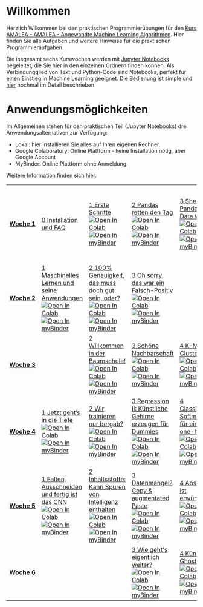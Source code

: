 # Willkommen
Herzlich Wilkommen bei den praktischen Programmierübungen für den [Kurs AMALEA - AMALEA - Angewandte Machine Learning Algorithmen](https://learn.ki-campus.org/courses/amalea-kit2021). Hier finden Sie alle Aufgaben und weitere Hinweise für die praktischen Programmieraufgaben. 

Die insgesamt sechs Kurswochen werden mit [Jupyter Notebooks](https://jupyter.org/) begeleitet, die Sie hier in den einzelnen Ordnern finden können.
Als Verbindungglied von Text und Python-Code sind Notebooks, perfekt für einen Einstieg in Machine Learning geeignet. Die Bedienung ist simple und [hier](Woche%201/1%20Erste%20Schritte.md#ausf%C3%BChren-von-code) nochmal im Detail beschrieben

# Anwendungsmöglichkeiten

Im Allgemeinen stehen für den praktischen Teil (Jupyter Notebooks) drei Anwendungsalternativen zur Verfügung:

* Lokal: hier installieren Sie alles auf Ihren eigenen Rechner.
* Google Colaboratory:  Online Plattform - keine Installation nötig, aber Google Account
* MyBinder: Online Plattform ohne Anmeldung

Weitere Information finden sich [hier](Woche%201/1%20Erste%20Schritte.md).

<table>
    <tbody>
        <tr>
            <td><a href='Woche%201'><strong>Woche&nbsp;1</strong></a></td>
            <td>
                <a href='Woche%201/0%20Installation%20und%20FAQ.md'>0 Installation und FAQ</a>
                </br>
            </td>
            <td>
                <a href='Woche%201/1%20Erste%20Schritte.ipynb'>1 Erste Schritte</a>
                </br>
                <a href='https://colab.research.google.com/github/KI-Campus/AMALEA/blob/master/Woche%201/1%20Erste%20Schritte.ipynb'><img src='https://colab.research.google.com/assets/colab-badge.svg' alt='Open In Colab'></a>
                </br>
                <a href='https://mybinder.org/v2/gh/KI-Campus/AMALEA/HEAD?filepath=Woche%201/1%20Erste%20Schritte.ipynb'><img src='https://mybinder.org/badge_logo.svg' alt='Open In myBinder'></a>
            </td>
            <td>
                <a href='Woche%201/2%20Pandas%20retten%20den%20Tag.ipynb'>2 Pandas retten den Tag</a>
                </br>
                <a href='https://colab.research.google.com/github/KI-Campus/AMALEA/blob/master/Woche%201/2%20Pandas%20retten%20den%20Tag.ipynb'><img src='https://colab.research.google.com/assets/colab-badge.svg' alt='Open In Colab'></a>
                </br>
                <a href='https://mybinder.org/v2/gh/KI-Campus/AMALEA/HEAD?filepath=Woche%201/2%20Pandas%20retten%20den%20Tag.ipynb'><img src='https://mybinder.org/badge_logo.svg' alt='Open In myBinder'></a>
            </td>
            <td>
                <a href='Woche%201/3%20Sherlock%20Pandas%20und%20Data%20Watson.ipynb'>3 Sherlock Pandas und Data Watson</a>
                </br>
                <a href='https://colab.research.google.com/github/KI-Campus/AMALEA/blob/master/Woche%201/3%20Sherlock%20Pandas%20und%20Data%20Watson.ipynb'><img src='https://colab.research.google.com/assets/colab-badge.svg' alt='Open In Colab'></a>
                </br>
                <a href='https://mybinder.org/v2/gh/KI-Campus/AMALEA/HEAD?filepath=Woche%201/3%20Sherlock%20Pandas%20und%20Data%20Watson.ipynb'><img src='https://mybinder.org/badge_logo.svg' alt='Open In myBinder'></a>
            </td>
            <td>
                <a href='Woche%201/4%20Wie%20skaliert%20eigentlich%20das%20ganze%3F.ipynb'>4 Wie skaliert eigentlich das ganze?</a>
                </br>
                <a href='https://colab.research.google.com/github/KI-Campus/AMALEA/blob/master/Woche%201/4%20Wie%20skaliert%20eigentlich%20das%20ganze%3F.ipynb'><img src='https://colab.research.google.com/assets/colab-badge.svg' alt='Open In Colab'></a>
                </br>
                <a href='https://mybinder.org/v2/gh/KI-Campus/AMALEA/HEAD?filepath=Woche%201/4%20Wie%20skaliert%20eigentlich%20das%20ganze%3F.ipynb'><img src='https://mybinder.org/badge_logo.svg' alt='Open In myBinder'></a>
            </td>
        </tr>
        <tr>
            <td><a href='Woche%202'><strong>Woche&nbsp;2</strong></a></td>
            <td>
                <a href='Woche%202/1%20Maschinelles%20Lernen%20und%20seine%20Anwendungen.ipynb'>1 Maschinelles Lernen und seine Anwendungen</a>
                </br>
                <a href='https://colab.research.google.com/github/KI-Campus/AMALEA/blob/master/Woche%202/1%20Maschinelles%20Lernen%20und%20seine%20Anwendungen.ipynb'><img src='https://colab.research.google.com/assets/colab-badge.svg' alt='Open In Colab'></a>
                </br>
                <a href='https://mybinder.org/v2/gh/KI-Campus/AMALEA/HEAD?filepath=Woche%202/1%20Maschinelles%20Lernen%20und%20seine%20Anwendungen.ipynb'><img src='https://mybinder.org/badge_logo.svg' alt='Open In myBinder'></a>
            </td>
            <td>
                <a href='Woche%202/2%20100%25%20Genauigkeit%2C%20das%20muss%20doch%20gut%20sein%2C%20oder%3F.ipynb'>2 100% Genauigkeit, das muss doch gut sein, oder?</a>
                </br>
                <a href='https://colab.research.google.com/github/KI-Campus/AMALEA/blob/master/Woche%202/2%20100%25%20Genauigkeit%2C%20das%20muss%20doch%20gut%20sein%2C%20oder%3F.ipynb'><img src='https://colab.research.google.com/assets/colab-badge.svg' alt='Open In Colab'></a>
                </br>
                <a href='https://mybinder.org/v2/gh/KI-Campus/AMALEA/HEAD?filepath=Woche%202/2%20100%25%20Genauigkeit%2C%20das%20muss%20doch%20gut%20sein%2C%20oder%3F.ipynb'><img src='https://mybinder.org/badge_logo.svg' alt='Open In myBinder'></a>
            </td>
            <td>
                <a href='Woche%202/3%20Oh%20sorry%2C%20das%20war%20ein%20Falsch-Positiv.ipynb'>3 Oh sorry, das war ein Falsch-Positiv</a>
                </br>
                <a href='https://colab.research.google.com/github/KI-Campus/AMALEA/blob/master/Woche%202/3%20Oh%20sorry%2C%20das%20war%20ein%20Falsch-Positiv.ipynb'><img src='https://colab.research.google.com/assets/colab-badge.svg' alt='Open In Colab'></a>
                </br>
                <a href='https://mybinder.org/v2/gh/KI-Campus/AMALEA/HEAD?filepath=Woche%202/3%20Oh%20sorry%2C%20das%20war%20ein%20Falsch-Positiv.ipynb'><img src='https://mybinder.org/badge_logo.svg' alt='Open In myBinder'></a>
            </td>
        </tr>
        <tr>
            <td><a href='Woche%203'><strong>Woche&nbsp;3</strong></a></td>
    <td></td>
            <td>
                <a href='Woche%203/2%20Willkommen%20in%20der%20Baumschule%21.ipynb'>2 Willkommen in der Baumschule!</a>
                </br>
                <a href='https://colab.research.google.com/github/KI-Campus/AMALEA/blob/master/Woche%203/2%20Willkommen%20in%20der%20Baumschule%21.ipynb'><img src='https://colab.research.google.com/assets/colab-badge.svg' alt='Open In Colab'></a>
                </br>
                <a href='https://mybinder.org/v2/gh/KI-Campus/AMALEA/HEAD?filepath=Woche%203/2%20Willkommen%20in%20der%20Baumschule%21.ipynb'><img src='https://mybinder.org/badge_logo.svg' alt='Open In myBinder'></a>
            </td>
            <td>
                <a href='Woche%203/3%20Sch%C3%B6ne%20Nachbarschaft.ipynb'>3 Schöne Nachbarschaft</a>
                </br>
                <a href='https://colab.research.google.com/github/KI-Campus/AMALEA/blob/master/Woche%203/3%20Sch%C3%B6ne%20Nachbarschaft.ipynb'><img src='https://colab.research.google.com/assets/colab-badge.svg' alt='Open In Colab'></a>
                </br>
                <a href='https://mybinder.org/v2/gh/KI-Campus/AMALEA/HEAD?filepath=Woche%203/3%20Sch%C3%B6ne%20Nachbarschaft.ipynb'><img src='https://mybinder.org/badge_logo.svg' alt='Open In myBinder'></a>
            </td>
            <td>
                <a href='Woche%203/4%20K-Means-Clustering.ipynb'>4 K-Means-Clustering</a>
                </br>
                <a href='https://colab.research.google.com/github/KI-Campus/AMALEA/blob/master/Woche%203/4%20K-Means-Clustering.ipynb'><img src='https://colab.research.google.com/assets/colab-badge.svg' alt='Open In Colab'></a>
                </br>
                <a href='https://mybinder.org/v2/gh/KI-Campus/AMALEA/HEAD?filepath=Woche%203/4%20K-Means-Clustering.ipynb'><img src='https://mybinder.org/badge_logo.svg' alt='Open In myBinder'></a>
            </td>
        </tr>
        <tr>
            <td><a href='Woche%204'><strong>Woche&nbsp;4</strong></a></td>
            <td>
                <a href='Woche%204/1%20Jetzt%20geht%E2%80%99s%20in%20die%20Tiefe.ipynb'>1 Jetzt geht’s in die Tiefe</a>
                </br>
                <a href='https://colab.research.google.com/github/KI-Campus/AMALEA/blob/master/Woche%204/1%20Jetzt%20geht%E2%80%99s%20in%20die%20Tiefe.ipynb'><img src='https://colab.research.google.com/assets/colab-badge.svg' alt='Open In Colab'></a>
                </br>
                <a href='https://mybinder.org/v2/gh/KI-Campus/AMALEA/HEAD?filepath=Woche%204/1%20Jetzt%20geht%E2%80%99s%20in%20die%20Tiefe.ipynb'><img src='https://mybinder.org/badge_logo.svg' alt='Open In myBinder'></a>
            </td>
            <td>
                <a href='Woche%204/2%20Wir%20trainieren%20nur%20bergab%3F.ipynb'>2 Wir trainieren nur bergab?</a>
                </br>
                <a href='https://colab.research.google.com/github/KI-Campus/AMALEA/blob/master/Woche%204/2%20Wir%20trainieren%20nur%20bergab%3F.ipynb'><img src='https://colab.research.google.com/assets/colab-badge.svg' alt='Open In Colab'></a>
                </br>
                <a href='https://mybinder.org/v2/gh/KI-Campus/AMALEA/HEAD?filepath=Woche%204/2%20Wir%20trainieren%20nur%20bergab%3F.ipynb'><img src='https://mybinder.org/badge_logo.svg' alt='Open In myBinder'></a>
            </td>
            <td>
                <a href='Woche%204/3%20Regression%20II%3A%20K%C3%BCnstliche%20Gehirne%20erzeugen%20f%C3%BCr%20Dummies.ipynb'>3 Regression II: Künstliche Gehirne erzeugen für Dummies</a>
                </br>
                <a href='https://colab.research.google.com/github/KI-Campus/AMALEA/blob/master/Woche%204/3%20Regression%20II%3A%20K%C3%BCnstliche%20Gehirne%20erzeugen%20f%C3%BCr%20Dummies.ipynb'><img src='https://colab.research.google.com/assets/colab-badge.svg' alt='Open In Colab'></a>
                </br>
                <a href='https://mybinder.org/v2/gh/KI-Campus/AMALEA/HEAD?filepath=Woche%204/3%20Regression%20II%3A%20K%C3%BCnstliche%20Gehirne%20erzeugen%20f%C3%BCr%20Dummies.ipynb'><img src='https://mybinder.org/badge_logo.svg' alt='Open In myBinder'></a>
            </td>
            <td>
                <a href='Woche%204/4%20Classification%3A%20Softmax-Eis%20f%C3%BCr%20einen%20one-hot%20day.ipynb'>4 Classification: Softmax-Eis für einen one-hot day</a>
                </br>
                <a href='https://colab.research.google.com/github/KI-Campus/AMALEA/blob/master/Woche%204/4%20Classification%3A%20Softmax-Eis%20f%C3%BCr%20einen%20one-hot%20day.ipynb'><img src='https://colab.research.google.com/assets/colab-badge.svg' alt='Open In Colab'></a>
                </br>
                <a href='https://mybinder.org/v2/gh/KI-Campus/AMALEA/HEAD?filepath=Woche%204/4%20Classification%3A%20Softmax-Eis%20f%C3%BCr%20einen%20one-hot%20day.ipynb'><img src='https://mybinder.org/badge_logo.svg' alt='Open In myBinder'></a>
            </td>
        </tr>
        <tr>
            <td><a href='Woche%205'><strong>Woche&nbsp;5</strong></a></td>
            <td>
                <a href='Woche%205/1%20Falten%2C%20Ausschneiden%20und%20fertig%20ist%20das%20CNN.ipynb'>1 Falten, Ausschneiden und fertig ist das CNN</a>
                </br>
                <a href='https://colab.research.google.com/github/KI-Campus/AMALEA/blob/master/Woche%205/1%20Falten%2C%20Ausschneiden%20und%20fertig%20ist%20das%20CNN.ipynb'><img src='https://colab.research.google.com/assets/colab-badge.svg' alt='Open In Colab'></a>
                </br>
                <a href='https://mybinder.org/v2/gh/KI-Campus/AMALEA/HEAD?filepath=Woche%205/1%20Falten%2C%20Ausschneiden%20und%20fertig%20ist%20das%20CNN.ipynb'><img src='https://mybinder.org/badge_logo.svg' alt='Open In myBinder'></a>
            </td>
            <td>
                <a href='Woche%205/2%20Inhaltsstoffe%3A%20Kann%20Spuren%20von%20Intelligenz%20enthalten.ipynb'>2 Inhaltsstoffe: Kann Spuren von Intelligenz enthalten</a>
                </br>
                <a href='https://colab.research.google.com/github/KI-Campus/AMALEA/blob/master/Woche%205/2%20Inhaltsstoffe%3A%20Kann%20Spuren%20von%20Intelligenz%20enthalten.ipynb'><img src='https://colab.research.google.com/assets/colab-badge.svg' alt='Open In Colab'></a>
                </br>
                <a href='https://mybinder.org/v2/gh/KI-Campus/AMALEA/HEAD?filepath=Woche%205/2%20Inhaltsstoffe%3A%20Kann%20Spuren%20von%20Intelligenz%20enthalten.ipynb'><img src='https://mybinder.org/badge_logo.svg' alt='Open In myBinder'></a>
            </td>
            <td>
                <a href='Woche%205/3%20Datenmangel%3F%20Copy%20%26%20augmentated%20Paste.ipynb'>3 Datenmangel? Copy & augmentated Paste</a>
                </br>
                <a href='https://colab.research.google.com/github/KI-Campus/AMALEA/blob/master/Woche%205/3%20Datenmangel%3F%20Copy%20%26%20augmentated%20Paste.ipynb'><img src='https://colab.research.google.com/assets/colab-badge.svg' alt='Open In Colab'></a>
                </br>
                <a href='https://mybinder.org/v2/gh/KI-Campus/AMALEA/HEAD?filepath=Woche%205/3%20Datenmangel%3F%20Copy%20%26%20augmentated%20Paste.ipynb'><img src='https://mybinder.org/badge_logo.svg' alt='Open In myBinder'></a>
            </td>
            <td>
                <a href='Woche%205/4%20Abschauen%20ist%20erw%C3%BCnscht%21.ipynb'>4 Abschauen ist erwünscht!</a>
                </br>
                <a href='https://colab.research.google.com/github/KI-Campus/AMALEA/blob/master/Woche%205/4%20Abschauen%20ist%20erw%C3%BCnscht%21.ipynb'><img src='https://colab.research.google.com/assets/colab-badge.svg' alt='Open In Colab'></a>
                </br>
                <a href='https://mybinder.org/v2/gh/KI-Campus/AMALEA/HEAD?filepath=Woche%205/4%20Abschauen%20ist%20erw%C3%BCnscht%21.ipynb'><img src='https://mybinder.org/badge_logo.svg' alt='Open In myBinder'></a>
            </td>
        </tr>
        <tr>
            <td><a href='Woche%206'><strong>Woche&nbsp;6</strong></a></td>
    <td></td><td></td>
            <td>
                <a href='Woche%206/3%20Wie%20geht%27s%20eigentlich%20weiter%3F.ipynb'>3 Wie geht's eigentlich weiter?</a>
                </br>
                <a href='https://colab.research.google.com/github/KI-Campus/AMALEA/blob/master/Woche%206/3%20Wie%20geht%27s%20eigentlich%20weiter%3F.ipynb'><img src='https://colab.research.google.com/assets/colab-badge.svg' alt='Open In Colab'></a>
                </br>
                <a href='https://mybinder.org/v2/gh/KI-Campus/AMALEA/HEAD?filepath=Woche%206/3%20Wie%20geht%27s%20eigentlich%20weiter%3F.ipynb'><img src='https://mybinder.org/badge_logo.svg' alt='Open In myBinder'></a>
            </td>
            <td>
                <a href='Woche%206/4%20K%C3%BCnstlicher%20Ghost-Writer.ipynb'>4 Künstlicher Ghost-Writer</a>
                </br>
                <a href='https://colab.research.google.com/github/KI-Campus/AMALEA/blob/master/Woche%206/4%20K%C3%BCnstlicher%20Ghost-Writer.ipynb'><img src='https://colab.research.google.com/assets/colab-badge.svg' alt='Open In Colab'></a>
                </br>
                <a href='https://mybinder.org/v2/gh/KI-Campus/AMALEA/HEAD?filepath=Woche%206/4%20K%C3%BCnstlicher%20Ghost-Writer.ipynb'><img src='https://mybinder.org/badge_logo.svg' alt='Open In myBinder'></a>
            </td>
        </tr>
    </tbody>
</table>
